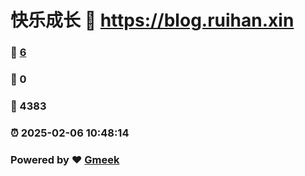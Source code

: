 # 快乐成长 :link: https://blog.ruihan.xin 
### :page_facing_up: [6](https://blog.ruihan.xin/tag.html) 
### :speech_balloon: 0 
### :hibiscus: 4383 
### :alarm_clock: 2025-02-06 10:48:14 
### Powered by :heart: [Gmeek](https://github.com/Meekdai/Gmeek)
